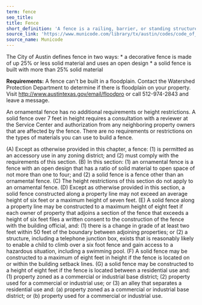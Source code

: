 ```yaml
---
term: fence
seo_title: 
title: Fence
short_definition: 'A fence is a railing, barrier, or standing structure with supporting posts that creates a boundary on the property. '
source_link: 'https://www.municode.com/library/tx/austin/codes/code_of_ordinances?nodeId=TIT25LADE_CH25-2ZO_SUBCHAPTER_CUSDERE_ART5ACUS_S25-2-899FEACUS'
source_name: Municode
---
```



The City of Austin defines fence in two ways: \* a decorative fence is made of up 25% or less solid material and uses an open design \* a solid fence is built with more than 25% solid material

**Requirements:** A fence can't be built in a floodplain. Contact the Watershed Protection Department to determine if there is floodplain on your property. Visit http://www.austintexas.gov/email/floodpro or call 512-974-2843 and leave a message.

An ornamental fence has no additional requirements or height restrictions. A solid fence over 7 feet in height requires a consultation with a reviewer at the Service Center and authorization from any neighboring property owners that are affected by the fence. There are no requirements or restrictions on the types of materials you can use to build a fence.

(A) Except as otherwise provided in this chapter, a fence: (1) is permitted as an accessory use in any zoning district; and (2) must comply with the requirements of this section. (B) In this section: (1) an ornamental fence is a fence with an open design that has a ratio of solid material to open space of not more than one to four; and (2) a solid fence is a fence other than an ornamental fence. (C) The height restrictions of this section do not apply to an ornamental fence. (D) Except as otherwise provided in this section, a solid fence constructed along a property line may not exceed an average height of six feet or a maximum height of seven feet. (E) A solid fence along a property line may be constructed to a maximum height of eight feet if each owner of property that adjoins a section of the fence that exceeds a height of six feet files a written consent to the construction of the fence with the building official, and: (1) there is a change in grade of at least two feet within 50 feet of the boundary between adjoining properties; or (2) a structure, including a telephone junction box, exists that is reasonably likely to enable a child to climb over a six foot fence and gain access to a hazardous situation, including a swimming pool. (F) A solid fence may be constructed to a maximum of eight feet in height if the fence is located on or within the building setback lines. (G) a solid fence may be constructed to a height of eight feet if the fence is located between a residential use and: (1) property zoned as a commercial or industrial base district; (2) property used for a commercial or industrial use; or (3) an alley that separates a residential use and: (a) property zoned as a commercial or industrial base district; or (b) property used for a commercial or industrial use.